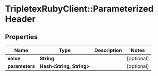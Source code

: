 # TripletexRubyClient::ParameterizedHeader

## Properties
Name | Type | Description | Notes
------------ | ------------- | ------------- | -------------
**value** | **String** |  | [optional] 
**parameters** | **Hash&lt;String, String&gt;** |  | [optional] 


